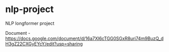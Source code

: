 # nlp-project
NLP longformer project


Document - https://docs.google.com/document/d/16a7Xl6cTGG0SGxR8uri74m9BuzQ_dH3gZ22CXGyEYcY/edit?usp=sharing
